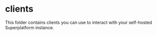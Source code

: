 # clients

This folder contains clients you can use to interact with your self-hosted Superplatform instance.